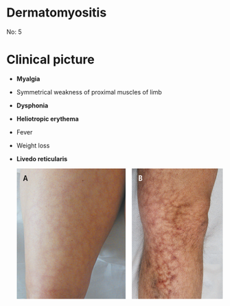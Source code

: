 # Dermatomyositis

No: 5

# Clinical picture

- **Myalgia**
- Symmetrical weakness of proximal muscles of limb
- **Dysphonia**
- **Heliotropic erythema**
- Fever
- Weight loss
- **Livedo reticularis**

    ![Untitled](Untitled.png)
